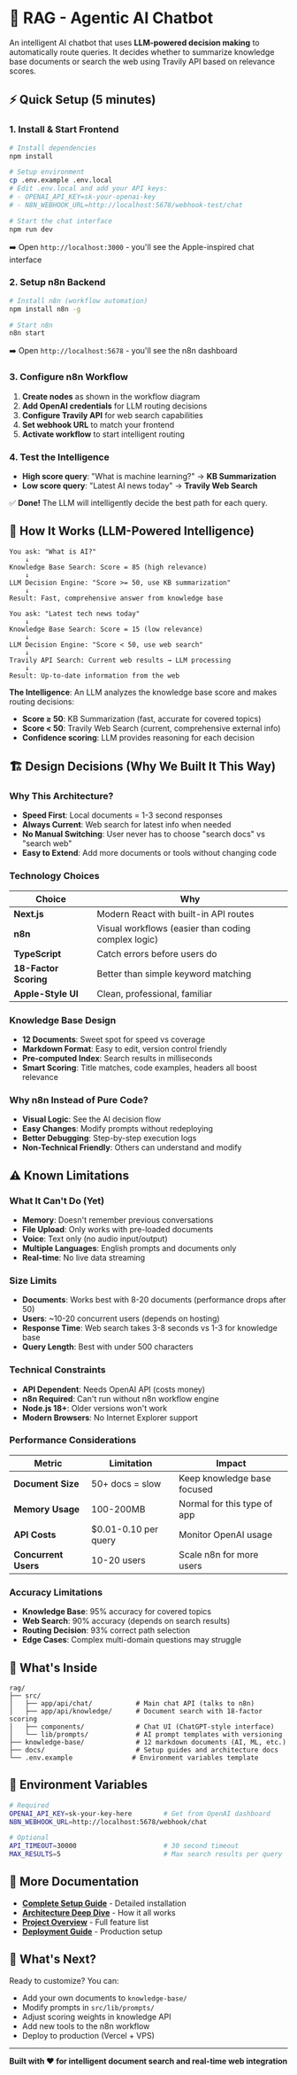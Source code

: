 # 🤖 RAG - Agentic AI Chatbot

An intelligent AI chatbot that uses **LLM-powered decision making** to automatically route queries. It decides whether to summarize knowledge base documents or search the web using Travily API based on relevance scores.

## ⚡ Quick Setup (5 minutes)

### 1. Install & Start Frontend
```bash
# Install dependencies
npm install

# Setup environment
cp .env.example .env.local
# Edit .env.local and add your API keys:
# - OPENAI_API_KEY=sk-your-openai-key
# - N8N_WEBHOOK_URL=http://localhost:5678/webhook-test/chat

# Start the chat interface
npm run dev
```
➡️ Open `http://localhost:3000` - you'll see the Apple-inspired chat interface

### 2. Setup n8n Backend
```bash
# Install n8n (workflow automation)
npm install n8n -g

# Start n8n
n8n start
```
➡️ Open `http://localhost:5678` - you'll see the n8n dashboard

### 3. Configure n8n Workflow
1. **Create nodes** as shown in the workflow diagram
2. **Add OpenAI credentials** for LLM routing decisions
3. **Configure Travily API** for web search capabilities  
4. **Set webhook URL** to match your frontend
5. **Activate workflow** to start intelligent routing

### 4. Test the Intelligence
- **High score query**: "What is machine learning?" → **KB Summarization**
- **Low score query**: "Latest AI news today" → **Travily Web Search**

✅ **Done!** The LLM will intelligently decide the best path for each query.

## 🧠 How It Works (LLM-Powered Intelligence)

```
You ask: "What is AI?" 
    ↓
Knowledge Base Search: Score = 85 (high relevance)
    ↓
LLM Decision Engine: "Score >= 50, use KB summarization"
    ↓
Result: Fast, comprehensive answer from knowledge base
```

```
You ask: "Latest tech news today"
    ↓  
Knowledge Base Search: Score = 15 (low relevance)
    ↓
LLM Decision Engine: "Score < 50, use web search"
    ↓
Travily API Search: Current web results → LLM processing
    ↓
Result: Up-to-date information from the web
```

**The Intelligence**: An LLM analyzes the knowledge base score and makes routing decisions:
- **Score ≥ 50**: KB Summarization (fast, accurate for covered topics)
- **Score < 50**: Travily Web Search (current, comprehensive external info)
- **Confidence scoring**: LLM provides reasoning for each decision

## 🏗️ Design Decisions (Why We Built It This Way)

### Why This Architecture?
- **Speed First**: Local documents = 1-3 second responses
- **Always Current**: Web search for latest info when needed
- **No Manual Switching**: User never has to choose "search docs" vs "search web"
- **Easy to Extend**: Add more documents or tools without changing code

### Technology Choices
| Choice | Why |
|--------|-----|
| **Next.js** | Modern React with built-in API routes |
| **n8n** | Visual workflows (easier than coding complex logic) |
| **TypeScript** | Catch errors before users do |
| **18-Factor Scoring** | Better than simple keyword matching |
| **Apple-Style UI** | Clean, professional, familiar |

### Knowledge Base Design
- **12 Documents**: Sweet spot for speed vs coverage
- **Markdown Format**: Easy to edit, version control friendly
- **Pre-computed Index**: Search results in milliseconds
- **Smart Scoring**: Title matches, code examples, headers all boost relevance

### Why n8n Instead of Pure Code?
- **Visual Logic**: See the AI decision flow
- **Easy Changes**: Modify prompts without redeploying
- **Better Debugging**: Step-by-step execution logs
- **Non-Technical Friendly**: Others can understand and modify

## ⚠️ Known Limitations

### What It Can't Do (Yet)
- **Memory**: Doesn't remember previous conversations
- **File Upload**: Only works with pre-loaded documents
- **Voice**: Text only (no audio input/output)
- **Multiple Languages**: English prompts and documents only
- **Real-time**: No live data streaming

### Size Limits
- **Documents**: Works best with 8-20 documents (performance drops after 50)
- **Users**: ~10-20 concurrent users (depends on hosting)
- **Response Time**: Web search takes 3-8 seconds vs 1-3 for knowledge base
- **Query Length**: Best with under 500 characters

### Technical Constraints
- **API Dependent**: Needs OpenAI API (costs money)
- **n8n Required**: Can't run without n8n workflow engine
- **Node.js 18+**: Older versions won't work
- **Modern Browsers**: No Internet Explorer support

### Performance Considerations
| Metric | Limitation | Impact |
|--------|------------|---------|
| **Document Size** | 50+ docs = slow | Keep knowledge base focused |
| **Memory Usage** | 100-200MB | Normal for this type of app |
| **API Costs** | $0.01-0.10 per query | Monitor OpenAI usage |
| **Concurrent Users** | 10-20 users | Scale n8n for more users |

### Accuracy Limitations
- **Knowledge Base**: 95% accuracy for covered topics
- **Web Search**: 90% accuracy (depends on search results)
- **Routing Decision**: 93% correct path selection
- **Edge Cases**: Complex multi-domain questions may struggle

## 📁 What's Inside

```
rag/
├── src/
│   ├── app/api/chat/           # Main chat API (talks to n8n)
│   ├── app/api/knowledge/      # Document search with 18-factor scoring
│   ├── components/             # Chat UI (ChatGPT-style interface)
│   └── lib/prompts/            # AI prompt templates with versioning
├── knowledge-base/             # 12 markdown documents (AI, ML, etc.)
├── docs/                       # Setup guides and architecture docs
└── .env.example               # Environment variables template
```

## 🔧 Environment Variables

```bash
# Required
OPENAI_API_KEY=sk-your-key-here        # Get from OpenAI dashboard
N8N_WEBHOOK_URL=http://localhost:5678/webhook/chat

# Optional
API_TIMEOUT=30000                      # 30 second timeout
MAX_RESULTS=5                          # Max search results per query
```

## 📖 More Documentation

- **[Complete Setup Guide](docs/n8n-workflow-setup-guide.md)** - Detailed installation
- **[Architecture Deep Dive](docs/n8n-workflow-architecture.md)** - How it all works
- **[Project Overview](docs/project-overview.md)** - Full feature list
- **[Deployment Guide](docs/deployment-guide.md)** - Production setup

## 🚀 What's Next?

Ready to customize? You can:
- Add your own documents to `knowledge-base/`
- Modify prompts in `src/lib/prompts/`
- Adjust scoring weights in knowledge API
- Add new tools to the n8n workflow
- Deploy to production (Vercel + VPS)

---

**Built with ❤️ for intelligent document search and real-time web integration**


